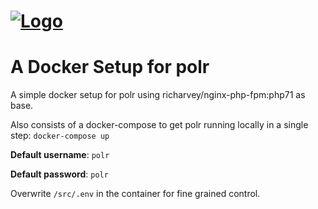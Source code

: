 # [![Logo](http://i.imgur.com/aOtrJNz.png)](https://polrproject.org)
# A Docker Setup for polr

A simple docker setup for polr using richarvey/nginx-php-fpm:php71 as base.

Also consists of a docker-compose to get polr running locally in a single step: `docker-compose up`

**Default username**: `polr`

**Default password**: `polr` 

Overwrite `/src/.env` in the container for fine grained control.
